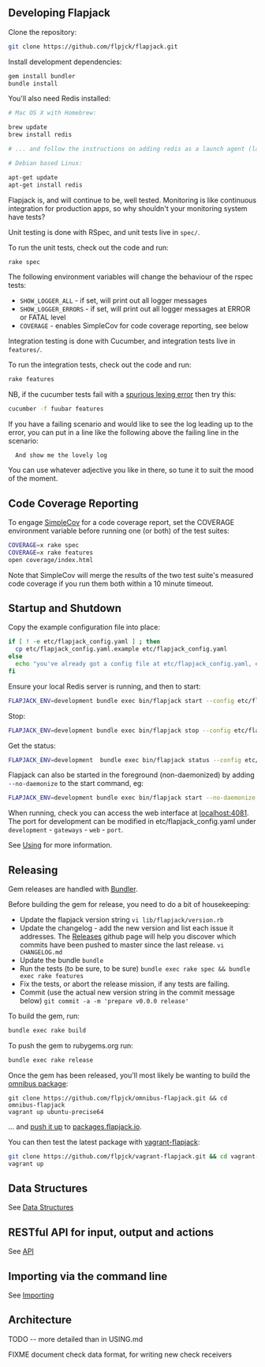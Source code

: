 Developing Flapjack
-------------------

Clone the repository:

```bash
git clone https://github.com/flpjck/flapjack.git
```

Install development dependencies:

```bash
gem install bundler
bundle install
```

You'll also need Redis installed:

```bash
# Mac OS X with Homebrew:

brew update
brew install redis

# ... and follow the instructions on adding redis as a launch agent (launchctl load etc)

# Debian based Linux:

apt-get update
apt-get install redis
```

Flapjack is, and will continue to be, well tested. Monitoring is like continuous
integration for production apps, so why shouldn't your monitoring system have tests?

Unit testing is done with RSpec, and unit tests live in `spec/`.

To run the unit tests, check out the code and run:

```bash
rake spec
```

The following environment variables will change the behaviour of the rspec tests:

- `SHOW_LOGGER_ALL` - if set, will print out all logger messages
- `SHOW_LOGGER_ERRORS` - if set, will print out all logger messages at ERROR or FATAL level
- `COVERAGE` - enables SimpleCov for code coverage reporting, see below

Integration testing is done with Cucumber, and integration tests live in `features/`.

To run the integration tests, check out the code and run:

```bash
rake features
```

NB, if the cucumber tests fail with a [spurious lexing error](https://github.com/cucumber/gherkin/issues/182) then try this:

```bash
cucumber -f fuubar features
```

If you have a failing scenario and would like to see the log leading up to the error, you can put in a line like the following above the failing line in the scenario:

```gherkin
  And show me the lovely log
```

You can use whatever adjective you like in there, so tune it to suit the mood of the moment.

Code Coverage Reporting
-----------------------

To engage [SimpleCov](https://github.com/colszowka/simplecov) for a code coverage report, set the COVERAGE environment variable before running one (or both) of the test suites:

```bash
COVERAGE=x rake spec
COVERAGE=x rake features
open coverage/index.html
```

Note that SimpleCov will merge the results of the two test suite's measured code coverage if you run them both within a 10 minute timeout.

Startup and Shutdown
--------------------
Copy the example configuration file into place:
```bash
if [ ! -e etc/flapjack_config.yaml ] ; then
  cp etc/flapjack_config.yaml.example etc/flapjack_config.yaml
else
  echo "you've already got a config file at etc/flapjack_config.yaml, exiting"
fi
```

Ensure your local Redis server is running, and then to start:

```bash
FLAPJACK_ENV=development bundle exec bin/flapjack start --config etc/flapjack_config.yaml
```
Stop:

```bash
FLAPJACK_ENV=development bundle exec bin/flapjack stop --config etc/flapjack_config.yaml
```

Get the status:

```bash
FLAPJACK_ENV=development  bundle exec bin/flapjack status --config etc/flapjack_config.yaml
```

Flapjack can also be started in the foreground (non-daemonized) by adding `--no-daemonize` to the start command, eg:

```bash
FLAPJACK_ENV=development bundle exec bin/flapjack start --no-daemonize --config etc/flapjack_config.yaml
```

When running, check you can access the web interface at [localhost:4081](http://localhost:4081/). The port for development can be modified in etc/flapjack_config.yaml under `development` - `gateways` - `web` - `port`.

See [Using](USING) for more information.

Releasing
---------

Gem releases are handled with [Bundler](http://gembundler.com/rubygems.html).

Before building the gem for release, you need to do a bit of housekeeping:

- Update the flapjack version string
  `vi lib/flapjack/version.rb`
- Update the changelog - add the new version and list each issue it addresses. The [Releases](https://github.com/flpjck/flapjack/releases) github page will help you discover which commits have been pushed to master since the last release.
  `vi CHANGELOG.md`
- Update the bundle
  `bundle`
- Run the tests (to be sure, to be sure)
  `bundle exec rake spec && bundle exec rake features`
- Fix the tests, or abort the release mission, if any tests are failing.
- Commit (use the actual new version string in the commit message below)
  `git commit -a -m 'prepare v0.0.0 release'`

To build the gem, run:

```bash
bundle exec rake build
```

To push the gem to rubygems.org run:

```bash
bundle exec rake release
```

Once the gem has been released, you'll most likely be wanting to build the [omnibus package](https://github.com/flpjck/omnibus-flapjack/):

```
git clone https://github.com/flpjck/omnibus-flapjack.git && cd omnibus-flapjack
vagrant up ubuntu-precise64
```

... and [push it up](https://github.com/flpjck/omnibus-flapjack/#updating-the-debian-package-repo-ubuntu-precise-only-at-present) to [packages.flapjack.io](http://packages.flapjack.io).

You can then test the latest package with [vagrant-flapjack](https://github.com/flpjck/vagrant-flapjack):
```bash
git clone https://github.com/flpjck/vagrant-flapjack.git && cd vagrant-flapjack
vagrant up
```

Data Structures
---------------
See [Data Structures](DATA_STRUCTURES)

RESTful API for input, output and actions
-----------------------------------------
See [API](API)

Importing via the command line
------------------------------
See [Importing](IMPORTING)

Architecture
------------

TODO -- more detailed than in USING.md

FIXME document check data format, for writing new check receivers
